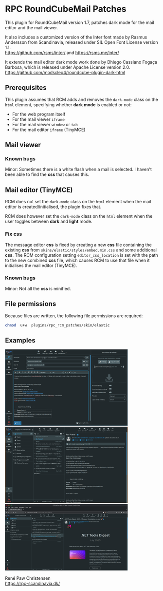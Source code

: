 # RPC RoundCubeMail Patches
This plugin for RoundCubeMail version 1.7, patches dark mode for the mail editor and the mail viewer.

It also includes a customized version of the Inter font made by Rasmus Andersson from Scandinavia, released under SIL Open Font License version 1.1.\
https://github.com/rsms/inter/  and  https://rsms.me/inter/

It extends the mail editor dark mode work done by Dhiego Cassiano Fogaça Barbosa, which is released under Apache License version 2.0.\
https://github.com/modscleo4/roundcube-plugin-dark-html

## Prerequisites
This plugin assumes that RCM adds and removes the `dark-mode` class on the `html` element, specifying whether **dark mode** is enabled or not:

* For the web program itself
* For the mail viewer `iframe`
* For the mail viewer `window` or `tab`
* For the mail editor `iframe` (TinyMCE)

## Mail viewer

### Known bugs
Minor: Sometimes there is a white flash when a mail is selected. I haven't been able to find the **css** that causes this.

## Mail editor (TinyMCE)
RCM does not set the `dark-mode` class on the `html` element when the mail editor is created/initialised, the plugin fixes that.

RCM does however set the `dark-mode` class on the `html` element when the user toggles between **dark** and **light** mode.

### Fix **css**
The message editor **css** is fixed by creating a new **css** file containing the existing **css** from `skins/elastic/styles/embed.min.css` and some additional **css**. The RCM configuration setting `editor_css_location` is set with the path to the new combined **css** file, which causes RCM to use that file when it initialises the mail editor (TinyMCE).

### Known bugs
Minor: Not all the **css** is minified.

## File permissions
Because files are written, the following file permissions are required:

```sh
chmod  u+w  plugins/rpc_rcm_patches/skin/elastic
```

## Examples
<img src="images/dark-mode-example1.png" alt="Message editor in dark mode" float="middle" width="80%" />
<img src="images/dark-mode-example5.png" alt="Message viewer in dark mode" float="middle" width="80%" />
<img src="images/dark-mode-example6.png" alt="Message viewer in dark mode" float="middle" width="80%" />

René Paw Christensen\
https://rpc-scandinavia.dk/
